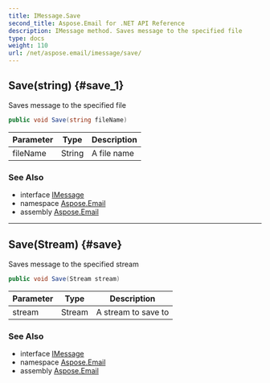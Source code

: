 ```yaml
---
title: IMessage.Save
second_title: Aspose.Email for .NET API Reference
description: IMessage method. Saves message to the specified file
type: docs
weight: 110
url: /net/aspose.email/imessage/save/
---
```

## Save(string) {#save_1}

Saves message to the specified file

```csharp
public void Save(string fileName)
```

| Parameter | Type | Description |
| --- | --- | --- |
| fileName | String | A file name |

### See Also

* interface [IMessage](../)
* namespace [Aspose.Email](../../imessage/)
* assembly [Aspose.Email](../../../)

---

## Save(Stream) {#save}

Saves message to the specified stream

```csharp
public void Save(Stream stream)
```

| Parameter | Type | Description |
| --- | --- | --- |
| stream | Stream | A stream to save to |

### See Also

* interface [IMessage](../)
* namespace [Aspose.Email](../../imessage/)
* assembly [Aspose.Email](../../../)



